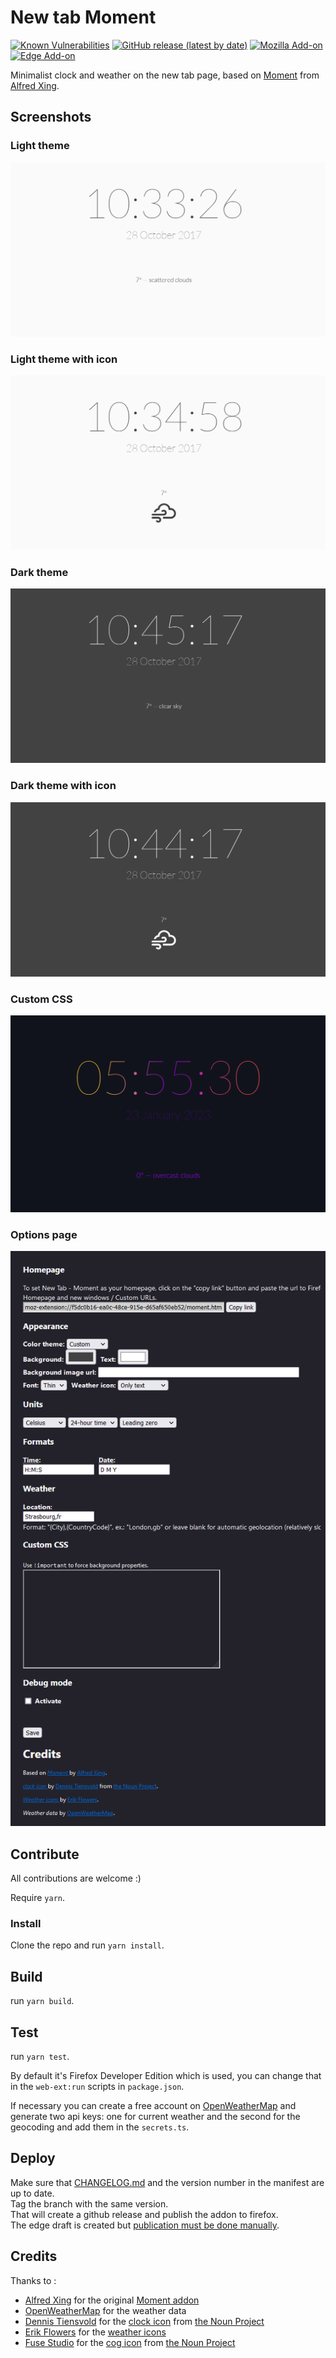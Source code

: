 # New tab Moment

[![Known Vulnerabilities](https://snyk.io/test/github/laedit/new-tab-moment/badge.svg)](https://snyk.io/test/github/laedit/new-tab-moment)
[![GitHub release (latest by date)](https://img.shields.io/github/v/release/laedit/new-tab-moment)](https://github.com/laedit/new-tab-moment/releases/latest)
[![Mozilla Add-on](https://img.shields.io/amo/v/new-tab-moment@laedit.net)](https://addons.mozilla.org/en-US/firefox/addon/new-tab-moment/)
[![Edge Add-on](https://img.shields.io/badge/edge-add--on-blue)](https://microsoftedge.microsoft.com/addons/detail/new-tab-moment/lcacfcmcnhmjoleiabongjmbcclnogan)

Minimalist clock and weather on the new tab page, based on [Moment](https://github.com/alfredxing/moment) from [Alfred Xing](https://alfredxing.com/).

## Screenshots

### Light theme

![Light theme](./images/Light-theme.png)

### Light theme with icon

![Light theme - icon](./images/Light-theme-icon.png)

### Dark theme

![Dark theme](./images/Dark-theme.png)

### Dark theme with icon

![Dark theme - icon](./images/Dark-theme-icon.png)

### Custom CSS

![Custom css](./images/Custom-css.png)

### Options page

![Options](./images/Options.png)

## Contribute

All contributions are welcome :)

Require `yarn`.

### Install

Clone the repo and run `yarn install`.

## Build

run `yarn build`.

## Test

run `yarn test`.

By default it's Firefox Developer Edition which is used, you can change that in the `web-ext:run` scripts in `package.json`.

If necessary you can create a free account on [OpenWeatherMap](https://openweathermap.org/) and generate two api keys: one for current weather and the second for the geocoding and add them in the `secrets.ts`.

## Deploy

Make sure that [CHANGELOG.md](./CHANGELOG.md) and the version number in the manifest are up to date.  
Tag the branch with the same version.  
That will create a github release and publish the addon to firefox.  
The edge draft is created but [publication must be done manually](https://partner.microsoft.com/en-us/dashboard/microsoftedge/overview).

## Credits
Thanks to :
- [Alfred Xing](https://alfredxing.com/) for the original [Moment addon](https://github.com/alfredxing/moment)
- [OpenWeatherMap](https://openweathermap.org/) for the weather data
- [Dennis Tiensvold](https://thenounproject.com/dtiensvold/) for the [clock icon](https://thenounproject.com/term/clock/621519) from [the Noun Project](https://thenounproject.com)
- [Erik Flowers](http://www.helloerik.com/) for the [weather icons](https://erikflowers.github.io/weather-icons/)
- [Fuse Studio](https://thenounproject.com/fusestudio/) for the [cog icon](https://thenounproject.com/icon/cog-1049477/) from [the Noun Project](https://thenounproject.com)
